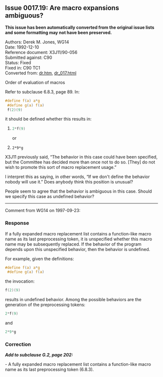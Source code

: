 ## Issue 0017.19: Are macro expansions ambiguous?

**This issue has been automatically converted from the original issue lists and some formatting may not have been preserved.**

Authors: Derek M. Jones, WG14  
Date: 1992-12-10  
Reference document: X3J11/90-056  
Submitted against: C90  
Status: Fixed  
Fixed in: C90 TC1  
Converted from: [dr.htm](https://www.open-std.org/jtc1/sc22/wg14/www/docs/dr.htm), [dr_017.html](https://www.open-std.org/jtc1/sc22/wg14/www/docs/dr_017.html)

Order of evaluation of macros

Refer to subclause 6.8.3, page 89\. In:

```c
#define f(a) a*g
 #define g(a) f(a)
 f(2)(9)
```

it should be defined whether this results in:

1. ```c
   2*f(9)
   ```

   or
2. `2*9*g`

X3J11 previously said, “The behavior in this case could have been specified, but
the Committee has decided more than once not to do so. \[They] do not wish to
promote this sort of macro replacement usage.”

I interpret this as saying, in other words, “If we don't define the behavior
nobody will use it.” Does anybody think this position is unusual?

People seem to agree that the behavior is ambiguous in this case. Should we
specify this case as undefined behavior?

---

Comment from WG14 on 1997-09-23:

### Response

If a fully expanded macro replacement list contains a function-like macro name
as its last preprocessing token, it is unspecified whether this macro name may
be subsequently replaced. If the behavior of the program depends upon this
unspecified behavior, then the behavior is undefined.

For example, given the definitions:

```c
#define f(a) a*g
 #define g(a) f(a)
```

the invocation:

```c
f(2)(9)
```

results in undefined behavior. Among the possible behaviors are the generation
of the preprocessing tokens:

```c
2*f(9)
```

and

```c
2*9*g
```

### Correction

***Add to subclause G.2, page 202:***

\- A fully expanded macro replacement list contains a function-like macro name
as its last preprocessing token (6.8.3).
